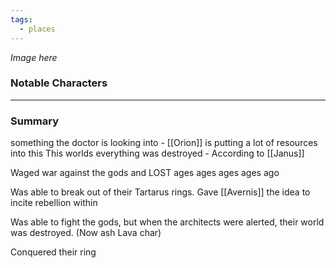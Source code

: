 ```yaml
---
tags:
  - places
---
```


*Image here*

### Notable Characters


___
### Summary
something the doctor is looking into - [[Orion]] is putting a lot of resources into this
This worlds everything was destroyed - According to [[Janus]]

Waged war against the gods and LOST ages ages ages ages ago

Was able to break out of their Tartarus rings. Gave [[Avernis]] the idea to incite rebellion within 

Was able to fight the gods, but when the architects were alerted, their world was destroyed. (Now ash Lava char)

Conquered their ring